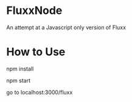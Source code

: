 FluxxNode
=========

An attempt at a Javascript only version of Fluxx

How to Use
==========

npm install

npm start

go to localhost:3000/fluxx
